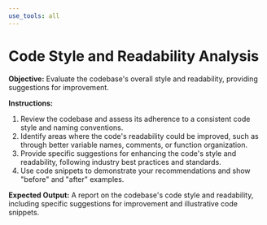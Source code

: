 ```yaml
---
use_tools: all
---
```

# Code Style and Readability Analysis

**Objective:** Evaluate the codebase's overall style and readability, providing suggestions for improvement.

**Instructions:**
1. Review the codebase and assess its adherence to a consistent code style and naming conventions.
2. Identify areas where the code's readability could be improved, such as through better variable names, comments, or function organization.
3. Provide specific suggestions for enhancing the code's style and readability, following industry best practices and standards.
4. Use code snippets to demonstrate your recommendations and show "before" and "after" examples.

**Expected Output:** A report on the codebase's code style and readability, including specific suggestions for improvement and illustrative code snippets.
